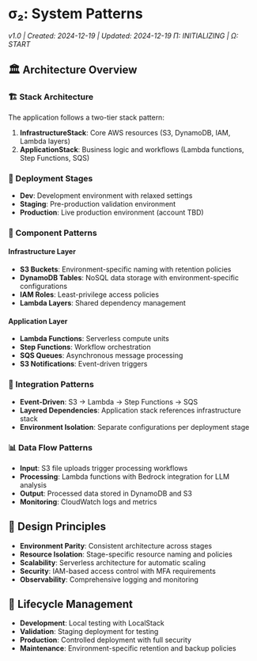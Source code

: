 # σ₂: System Patterns
*v1.0 | Created: 2024-12-19 | Updated: 2024-12-19*
*Π: INITIALIZING | Ω: START*

## 🏛️ Architecture Overview

### 🏗️ Stack Architecture
The application follows a two-tier stack pattern:
1. **InfrastructureStack**: Core AWS resources (S3, DynamoDB, IAM, Lambda layers)
2. **ApplicationStack**: Business logic and workflows (Lambda functions, Step Functions, SQS)

### 🔄 Deployment Stages
- **Dev**: Development environment with relaxed settings
- **Staging**: Pre-production validation environment
- **Production**: Live production environment (account TBD)

### 🧩 Component Patterns

#### Infrastructure Layer
- **S3 Buckets**: Environment-specific naming with retention policies
- **DynamoDB Tables**: NoSQL data storage with environment-specific configurations
- **IAM Roles**: Least-privilege access policies
- **Lambda Layers**: Shared dependency management

#### Application Layer
- **Lambda Functions**: Serverless compute units
- **Step Functions**: Workflow orchestration
- **SQS Queues**: Asynchronous message processing
- **S3 Notifications**: Event-driven triggers

### 🔗 Integration Patterns
- **Event-Driven**: S3 → Lambda → Step Functions → SQS
- **Layered Dependencies**: Application stack references infrastructure stack
- **Environment Isolation**: Separate configurations per deployment stage

### 📊 Data Flow Patterns
- **Input**: S3 file uploads trigger processing workflows
- **Processing**: Lambda functions with Bedrock integration for LLM analysis
- **Output**: Processed data stored in DynamoDB and S3
- **Monitoring**: CloudWatch logs and metrics

## 🎯 Design Principles
- **Environment Parity**: Consistent architecture across stages
- **Resource Isolation**: Stage-specific resource naming and policies
- **Scalability**: Serverless architecture for automatic scaling
- **Security**: IAM-based access control with MFA requirements
- **Observability**: Comprehensive logging and monitoring

## 🔄 Lifecycle Management
- **Development**: Local testing with LocalStack
- **Validation**: Staging deployment for testing
- **Production**: Controlled deployment with full security
- **Maintenance**: Environment-specific retention and backup policies